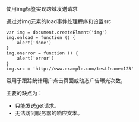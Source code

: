 使用img标签实现跨域发送请求

通过对img元素的load事件处理程序和设置src

```
var img = document.createElment('img')
img.onload = function () {
    alert('done')
}
img.onerror = function () {
    alert('error')
}
img.src = 'http://www.example.com/test?name=123'
```

常用于跟踪统计用户点击页面或动态广告曝光次数，

主要的缺点为：

* 只能发送get请求。
* 无法访问服务器的响应文本。






